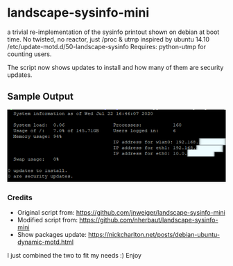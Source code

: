 landscape-sysinfo-mini
======================

a trivial re-implementation of the sysinfo printout shown on debian at boot time. No twisted, no reactor, just /proc &amp; utmp  inspired by ubuntu 14.10 /etc/update-motd.d/50-landscape-sysinfo Requires: python-utmp for counting users.

The script now shows updates to install and how many of them are security updates. 

## Sample Output

![Sample Output](https://github.com/spithash/trunk/blob/master/landscape-sysinfo.jpg?raw=true)

### Credits
- Original script from:
https://github.com/jnweiger/landscape-sysinfo-mini
- Modified script from:
https://github.com/nherbaut/landscape-sysinfo-mini
- Show packages update:
https://nickcharlton.net/posts/debian-ubuntu-dynamic-motd.html

I just combined the two to fit my needs :)
Enjoy
